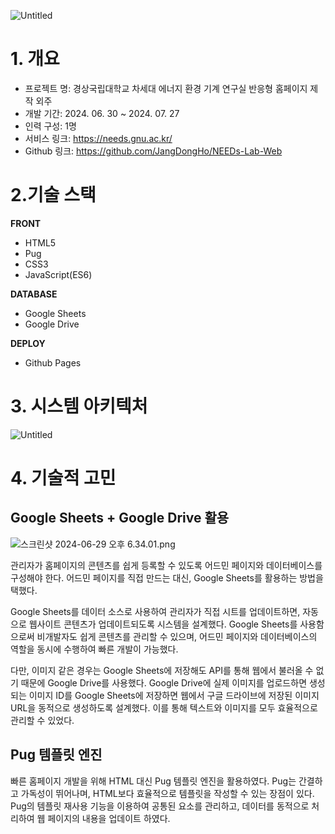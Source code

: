 ![Untitled](https://www.notion.so/image/https%3A%2F%2Fprod-files-secure.s3.us-west-2.amazonaws.com%2F779e2c30-d00c-41e5-9026-e00f93a5505c%2Fa0741083-4dde-40f9-95cc-cbcb67a667d3%2FUntitled.png?table=block&id=af714db0-f53e-4010-a745-f8e3ba213dce&spaceId=779e2c30-d00c-41e5-9026-e00f93a5505c&width=2000&userId=af62902d-a0be-425a-9ff9-285f15f240a9&cache=v2)

# **1. 개요**

- 프로젝트 명: 경상국립대학교 차세대 에너지 환경 기계 연구실 반응형 홈페이지 제작 외주
- 개발 기간: 2024. 06. 30 ~ 2024. 07. 27
- 인력 구성: 1명
- 서비스 링크: https://needs.gnu.ac.kr/
- Github 링크: https://github.com/JangDongHo/NEEDs-Lab-Web

# 2.기술 스택

**FRONT**

- HTML5
- Pug
- CSS3
- JavaScript(ES6)

**DATABASE**

- Google Sheets
- Google Drive

**DEPLOY**

- Github Pages

# 3. 시스템 아키텍처

![Untitled](https://www.notion.so/image/https%3A%2F%2Fprod-files-secure.s3.us-west-2.amazonaws.com%2F779e2c30-d00c-41e5-9026-e00f93a5505c%2F600e209f-c098-453c-965e-140cdf093081%2FUntitled.png?table=block&id=613123ae-031a-4979-85f8-5544d80f9a01&spaceId=779e2c30-d00c-41e5-9026-e00f93a5505c&width=2000&userId=af62902d-a0be-425a-9ff9-285f15f240a9&cache=v2)

# 4. 기술적 고민

## Google Sheets + Google Drive 활용

![스크린샷 2024-06-29 오후 6.34.01.png](https://www.notion.so/image/https%3A%2F%2Fprod-files-secure.s3.us-west-2.amazonaws.com%2F779e2c30-d00c-41e5-9026-e00f93a5505c%2Ffca7d15a-cc68-4d45-bc7a-20908b5eefeb%2F%25E1%2584%2589%25E1%2585%25B3%25E1%2584%258F%25E1%2585%25B3%25E1%2584%2585%25E1%2585%25B5%25E1%2586%25AB%25E1%2584%2589%25E1%2585%25A3%25E1%2586%25BA_2024-06-29_%25E1%2584%258B%25E1%2585%25A9%25E1%2584%2592%25E1%2585%25AE_6.34.01.png?table=block&id=3bb08919-cb6f-4363-bafd-99a5cd95837f&spaceId=779e2c30-d00c-41e5-9026-e00f93a5505c&width=2000&userId=af62902d-a0be-425a-9ff9-285f15f240a9&cache=v2)

 관리자가 홈페이지의 콘텐츠를 쉽게 등록할 수 있도록 어드민 페이지와 데이터베이스를 구성해야 한다. 어드민 페이지를 직접 만드는 대신, Google Sheets를 활용하는 방법을 택했다.

 Google Sheets를 데이터 소스로 사용하여 관리자가 직접 시트를 업데이트하면, 자동으로 웹사이트 콘텐츠가 업데이트되도록 시스템을 설계했다. Google Sheets를 사용함으로써 비개발자도 쉽게 콘텐츠를 관리할 수 있으며, 어드민 페이지와 데이터베이스의 역할을 동시에 수행하여 빠른 개발이 가능했다.

 다만, 이미지 같은 경우는 Google Sheets에 저장해도 API를 통해 웹에서 불러올 수 없기 때문에 Google Drive를 사용했다. Google Drive에 실제 이미지를 업로드하면 생성되는 이미지 ID를 Google Sheets에 저장하면 웹에서 구글 드라이브에 저장된 이미지 URL을 동적으로 생성하도록 설계했다. 이를 통해 텍스트와 이미지를 모두 효율적으로 관리할 수 있었다.

## Pug 템플릿 엔진

빠른 홈페이지 개발을 위해 HTML 대신 Pug 템플릿 엔진을 활용하였다. Pug는 간결하고 가독성이 뛰어나며, HTML보다 효율적으로 템플릿을 작성할 수 있는 장점이 있다. Pug의 템플릿 재사용 기능을 이용하여 공통된 요소를 관리하고, 데이터를 동적으로 처리하여 웹 페이지의 내용을 업데이트 하였다.
